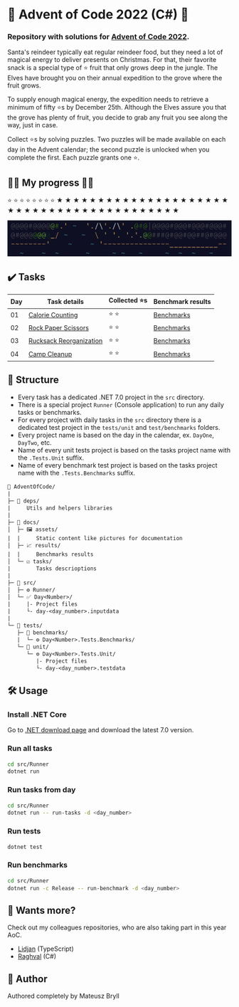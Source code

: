 # 🎄 Advent of Code 2022 (C#) 🎅
### Repository with solutions for [Advent of Code 2022](https://adventofcode.com/2022).

Santa's reindeer typically eat regular reindeer food, but they need a lot of magical energy to deliver presents on Christmas. For that, their favorite snack is a special type of ⭐ fruit that only grows deep in the jungle. The Elves have brought you on their annual expedition to the grove where the fruit grows.

To supply enough magical energy, the expedition needs to retrieve a minimum of fifty ⭐s by December 25th. Although the Elves assure you that the grove has plenty of fruit, you decide to grab any fruit you see along the way, just in case.

Collect ⭐s by solving puzzles. Two puzzles will be made available on each day in the Advent calendar; the second puzzle is unlocked when you complete the first. Each puzzle grants one ⭐.


## 🦌🦌 My progress 🦌🦌
⭐ ⭐ ⭐ ⭐ ⭐ ⭐ ⭐ ⭐ ★ ★ ★ ★ ★ ★ ★ ★ ★ ★ ★ ★ ★ ★ ★ ★ ★ ★ ★ ★ ★ ★ ★ ★ ★ ★ ★ ★ ★ ★ ★ ★ ★ ★ ★ ★ ★ ★ ★ ★ ★ ★

![Calendar](./docs/assets/calendar.png)

## ✔️ Tasks
| Day | Task details                                        | Collected ⭐s | Benchmark results                        |
|-----|-----------------------------------------------------|--------------|------------------------------------------|
| 01  | [Calorie Counting](./docs/tasks/DayOne.md)          | ⭐ ⭐          | [Benchmarks](./docs/results/DayOne.md)   |
| 02  | [Rock Paper Scissors](./docs/tasks/DayTwo.md)       | ⭐ ⭐          | [Benchmarks](./docs/results/DayTwo.md)   |
| 03  | [Rucksack Reorganization](./docs/tasks/DayThree.md) | ⭐ ⭐          | [Benchmarks](./docs/results/DayThree.md) |
| 04  | [Camp Cleanup](./docs/tasks/DayFour.md)             | ⭐ ⭐          | [Benchmarks](./docs/results/DayFour.md)  |

## 📂 Structure
* Every task has a dedicated .NET 7.0 project in the `src` directory.
* There is a special project `Runner` (Console application) to run any daily tasks or benchmarks.
* For every project with daily tasks in the `src` directory there is a dedicated test project in the `tests/unit` and `test/benchmarks` folders.
* Every project name is based on the day in the calendar, ex. `DayOne`, `DayTwo`, etc.
* Name of every unit tests project is based on the tasks project name with the `.Tests.Unit` suffix.
* Name of every benchmark test project is based on the tasks project name with the `.Tests.Benchmarks` suffix.

```text
📂 AdventOfCode/
|
├─ 📕 deps/
|     Utils and helpers libraries
|
├─ 📓 docs/
│  ├─ 🖼️ assets/
|  |     Static content like pictures for documentation
│  ├─ 📈 results/
|  |     Benchmarks results
│  └─ ☑️ tasks/
|        Tasks descrioptions
|
├─ 📘 src/
│  ├─ ⚙️ Runner/
│  └─ ✅ Day<Number>/
|     |- Project files
|     └- day-<day_number>.inputdata
|
└─ 📗 tests/
   ├─ 🚀 benchmarks/
   |  └─ ⚙️ Day<Number>.Tests.Benchmarks/
   └─ 🧪 unit/
      └─ ⚙️ Day<Number>.Tests.Unit/
         |- Project files
         └- day-<day_number>.testdata
```

## 🛠 Usage
### Install .NET Core
Go to [.NET download page](https://dot.net) and download the latest 7.0 version.

### Run all tasks
```bash
cd src/Runner
dotnet run
```

### Run tasks from day
```bash
cd src/Runner
dotnet run -- run-tasks -d <day_number>
```

### Run tests
```bash
dotnet test
```

### Run benchmarks
```bash
cd src/Runner
dotnet run -c Release -- run-benchmark -d <day_number>
```

## 📜 Wants more?
Check out my colleagues repositories, who are also taking part in this year AoC.
- [Lidjan](https://github.com/minidmnv/aoc2022) (TypeScript)
- [Raghval](https://gitlab.com/arturmlody/adventofcode) (C#)

## 🧙 Author
Authored completely by Mateusz Bryll